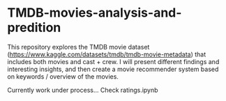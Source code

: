 # TMDB-movies-analysis-and-predition

This repository explores the TMDB movie dataset (https://www.kaggle.com/datasets/tmdb/tmdb-movie-metadata) that includes both movies and cast + crew. 
I will present different findings and interesting insights, and then create a movie recommender system based on keywords / overview of the movies.

Currently work under process... Check ratings.ipynb
